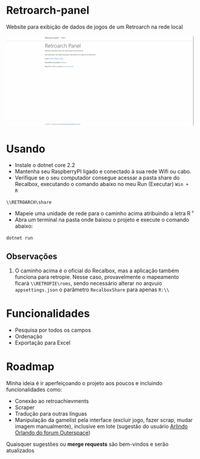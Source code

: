 # Retroarch-panel
Website para exibição de dados de jogos de um Retroarch na rede local

![gif](https://github.com/PRElias/images-gifs-readme/raw/master/retroarch-panel.gif?raw=true)

# Usando

- Instale o dotnet core 2.2
- Mantenha seu RaspberryPI ligado e conectado à sua rede Wifi ou cabo.
- Verifique se o seu computador consegue acessar a pasta share do Recalbox, executando o comando abaixo no meu Run (Executar) ```Win + R```

```\\RETROARCH\share```

- Mapeie uma unidade de rede para o caminho acima atribuindo a letra R ¹
- Abra um terminal na pasta onde baixou o projeto e execute o comando abaixo:

```dotnet run```

## Observações

1. O caminho acima é o oficial do Recalbox, mas a aplicação também funciona para retropie. Nesse caso, provavelmente o mapeamento ficará ```\\RETROPIE\roms```, sendo necessário alterar no arqvuio ```appsettings.json``` o parâmetro ```RecalboxShare``` para apenas ```R:\\```

# Funcionalidades

- Pesquisa por todos os campos
- Ordenação
- Exportação para Excel

# Roadmap

Minha ideia é ir aperfeiçoando o projeto aos poucos e incluindo funcionalidades como:
- Conexão ao retroachievments
- Scraper
- Tradução para outras línguas
- Manipulação da gamelist pela interface (excluir jogo, fazer scrap, mudar imagem manualmente), inclusive em lote (sugestão do usuário [Arlindo Orlando do forum Outerspace](https://forum.outerspace.com.br/index.php?threads/download-retroarch-v1-7-6-x64-pr%C3%A9-configurado-vers%C3%A3o-pc.543884/post-16867533))  

Quaisquer sugestões ou **merge requests** são bem-vindos e serão atualizados
